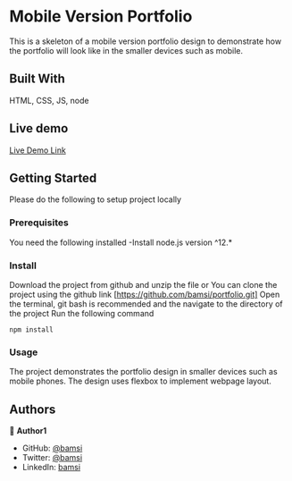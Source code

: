# Mobile Version Portfolio

This is a skeleton of a mobile version portfolio design to demonstrate how the portfolio will look like in the smaller devices such as mobile.

## Built With

HTML, CSS, JS, node

## Live demo

[Live Demo Link](https://bamsi.github.io/portfolio/)

## Getting Started

Please do the following to setup project locally

### Prerequisites

You need the following installed
-Install node.js version ^12.\*

### Install

Download the project from github and unzip the file or You can clone the project using the github link [https://github.com/bamsi/portfolio.git]
Open the terminal, git bash is recommended and the navigate to the directory of the project
Run the following command

`npm install`

### Usage

The project demonstrates the portfolio design in smaller devices such as mobile phones. The design uses flexbox to implement webpage layout.

## Authors

👤 **Author1**

- GitHub: [@bamsi](https://github.com/bamsi)
- Twitter: [@bamsi](https://twitter.com/haji-bamsi-17327728/)
- LinkedIn: [bamsi](https://linkedin.com/in/bamsi)
